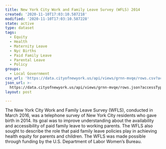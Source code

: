 ```yaml
---
title: New York City Work and Family Leave Survey (WFLS) 2014
created: '2020-11-10T17:03:10.587218'
modified: '2020-11-10T17:03:10.587228'
state: active
type: dataset
tags:
  - Equity
  - Health
  - Maternity Leave
  - Nyc Births
  - Paid Family Leave
  - Parental Leave
  - Policy
groups:
  - Local Government
csv_url: 'https://data.cityofnewyork.us/api/views/grnn-mvqe/rows.csv?accessType=DOWNLOAD'
json_url: >-
  https://data.cityofnewyork.us/api/views/grnn-mvqe/rows.json?accessType=DOWNLOAD
layout: post

---
```

The New York City Work and Family Leave Survey (WFLS), conducted in March 2016, was a telephone survey of New York City residents who gave birth in 2014. Its goal was to improve understanding about the availability and accessibility of paid family leave to working parents. The WFLS also sought to describe the role that paid family leave policies play in achieving health equity for parents and children.  The WFLS was made possible through funding by the U.S. Department of Labor Women’s Bureau.
